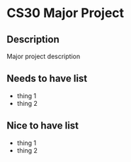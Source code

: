 # CS30 Major Project

## Description
Major project description

## Needs to have list
- thing 1
- thing 2

## Nice  to have list
- thing 1
- thing 2
